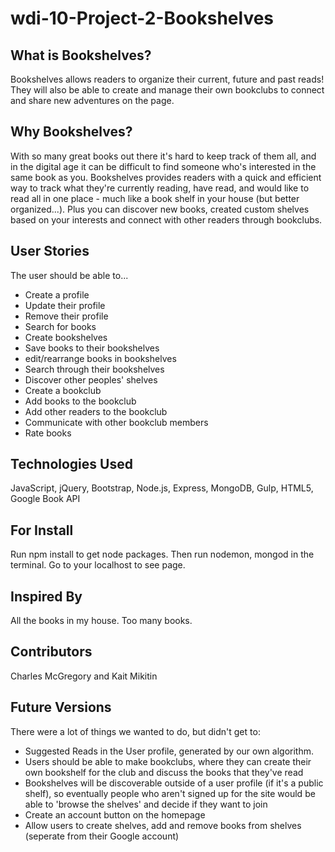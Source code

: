 # wdi-10-Project-2-Bookshelves

## What is Bookshelves?
Bookshelves allows readers to organize their current, future and past reads! They will also be able to create and manage their own bookclubs to connect and share new adventures on the page. 

## Why Bookshelves?
With so many great books out there it's hard to keep track of them all, and in the digital age it can be difficult to find someone who's interested in the same book as you. Bookshelves provides readers with a quick and efficient way to track what they're currently reading, have read, and would like to read all in one place - much like a book shelf in your house (but better organized...). Plus you can discover new books, created custom shelves based on your interests and connect with other readers through bookclubs. 

## User Stories
The user should be able to...
* Create a profile
* Update their profile
* Remove their profile	
* Search for books
* Create bookshelves
* Save books to their bookshelves
* edit/rearrange books in bookshelves
* Search through their bookshelves
* Discover other peoples' shelves
* Create a bookclub
* Add books to the bookclub
* Add other readers to the bookclub
* Communicate with other bookclub members
* Rate books

## Technologies Used
JavaScript, jQuery, Bootstrap, Node.js, Express, MongoDB, Gulp, HTML5, Google Book API
 
## For Install
Run npm install to get node packages. Then run nodemon, mongod in the terminal.
Go to your localhost to see page.

## Inspired By
All the books in my house. Too many books.

## Contributors
Charles McGregory and Kait Mikitin

## Future Versions
There were a lot of things we wanted to do, but didn't get to:
* Suggested Reads in the User profile, generated by our own algorithm. 
* Users should be able to make bookclubs, where they can create their own bookshelf for the club and discuss the books that they've read
* Bookshelves will be discoverable outside of a user profile (if it's a public shelf), so eventually people who aren't signed up for the site would be able to 'browse the shelves' and decide if they want to join
* Create an account button on the homepage
* Allow users to create shelves, add and remove books from shelves (seperate from their Google account)

